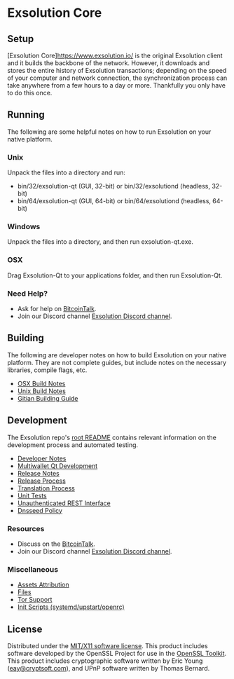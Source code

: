 Exsolution Core
=====================

Setup
---------------------
[Exsolution Core]https://www.exsolution.io/ is the original Exsolution client and it builds the backbone of the network. However, it downloads and stores the entire history of Exsolution transactions; depending on the speed of your computer and network connection, the synchronization process can take anywhere from a few hours to a day or more. Thankfully you only have to do this once.

Running
---------------------
The following are some helpful notes on how to run Exsolution on your native platform.

### Unix

Unpack the files into a directory and run:

- bin/32/exsolution-qt (GUI, 32-bit) or bin/32/exsolutiond (headless, 32-bit)
- bin/64/exsolution-qt (GUI, 64-bit) or bin/64/exsolutiond (headless, 64-bit)

### Windows

Unpack the files into a directory, and then run exsolution-qt.exe.

### OSX

Drag Exsolution-Qt to your applications folder, and then run Exsolution-Qt.

### Need Help?

* Ask for help on [BitcoinTalk](https://bitcointalk.org/index.php?topic=2900195).
* Join our Discord channel [Exsolution Discord channel](https://discord.gg/H4D6aq7).

Building
---------------------
The following are developer notes on how to build Exsolution on your native platform. They are not complete guides, but include notes on the necessary libraries, compile flags, etc.

- [OSX Build Notes](build-osx.md)
- [Unix Build Notes](build-unix.md)
- [Gitian Building Guide](gitian-building.md)

Development
---------------------

The Exsolution repo's [root README](https://github.com/exsolution/ext-wallet/blob/master/README.md) contains relevant information on the development process and automated testing.

- [Developer Notes](developer-notes.md)
- [Multiwallet Qt Development](multiwallet-qt.md)
- [Release Notes](release-notes.md)
- [Release Process](release-process.md)
- [Translation Process](translation_process.md)
- [Unit Tests](unit-tests.md)
- [Unauthenticated REST Interface](REST-interface.md)
- [Dnsseed Policy](dnsseed-policy.md)

### Resources

* Discuss on the [BitcoinTalk](https://bitcointalk.org/index.php?topic=2900195).
* Join our Discord channel [Exsolution Discord channel](https://discord.gg/H4D6aq7).

### Miscellaneous
- [Assets Attribution](assets-attribution.md)
- [Files](files.md)
- [Tor Support](tor.md)
- [Init Scripts (systemd/upstart/openrc)](init.md)

License
---------------------
Distributed under the [MIT/X11 software license](http://www.opensource.org/licenses/mit-license.php).
This product includes software developed by the OpenSSL Project for use in the [OpenSSL Toolkit](https://www.openssl.org/). This product includes
cryptographic software written by Eric Young ([eay@cryptsoft.com](mailto:eay@cryptsoft.com)), and UPnP software written by Thomas Bernard.
